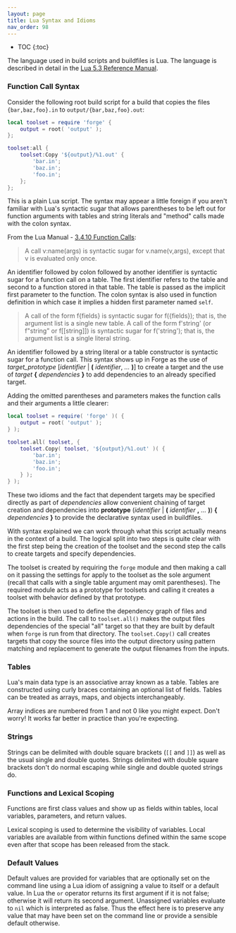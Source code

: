 ```yaml
---
layout: page
title: Lua Syntax and Idioms
nav_order: 98
---
```


- TOC
{:toc}

The language used in build scripts and buildfiles is Lua.  The language is described in detail in the [Lua 5.3 Reference Manual](https://www.lua.org/manual/5.3/).

### Function Call Syntax

Consider the following root build script for a build that copies the files `{bar,baz,foo}.in` to `output/{bar,baz,foo}.out`:

~~~lua
local toolset = require 'forge' {
    output = root( 'output' );
};

toolset:all {
    toolset:Copy '${output}/%1.out' {
        'bar.in';
        'baz.in';
        'foo.in';
    };    
};
~~~

This is a plain Lua script.  The syntax may appear a little foreign if you aren't familiar with Lua's syntactic sugar that allows parentheses to be left out for function arguments with tables and string literals and "method" calls made with the colon syntax.

From the Lua Manual - [3.4.10 Function Calls](https://www.lua.org/manual/5.3/manual.html#3.4.10):

> A call v:name(args) is syntactic sugar for v.name(v,args), except that v is evaluated only once.

An identifier followed by colon followed by another identifier is 
syntactic sugar for a function call on a table.  The first identifier refers 
to the table and second to a function stored in that table.  The table is passed as the implicit first parameter to the function.  The colon syntax is also used in function definition in which case it implies a hidden first parameter named `self`. 

> A call of the form f{fields} is syntactic sugar for f({fields}); that is, the argument list is a single new table. A call of the form f'string' (or f"string" or f[[string]]) is syntactic sugar for f('string'); that is, the argument list is a single literal string.

An identifier followed by a string literal or a table constructor is syntactic sugar for a function call.  This syntax shows up in Forge as the use of *target_prototype* [*identifier* \| **(** *identifier*, *...* **)**] to create a target and the use of *target* **{** *dependencies* **}** to add dependencies to an already specified target.

Adding the omitted parentheses and parameters makes the function calls and their arguments a little clearer:

~~~lua
local toolset = require( 'forge' )( {
    output = root( 'output' );
} );

toolset.all( toolset, {
    toolset.Copy( toolset, '${output}/%1.out' )( {
        'bar.in';
        'baz.in';
        'foo.in';
    } );
} );
~~~

These two idioms and the fact that dependent targets may be specified directly as part of *dependencies* allow convenient chaining of target creation and dependencies into **prototype** (*identifier* \| **(** *identifier* **,** *...* **)**) **{** *dependencies* **}** to provide the declarative syntax used in buildfiles.

With syntax explained we can work through what this script actually means in the context of a build.  The logical split into two steps is quite clear with the first step being the creation of the toolset and the second step the calls to create targets and specify dependencies.

The toolset is created by requiring the `forge` module and then making a call on it passing the settings for apply to the toolset as the sole argument (recall that calls with a single table argument may omit parentheses).  The required module acts as a prototype for toolsets and calling it creates a toolset with behavior defined by that prototype.

The toolset is then used to define the dependency graph of files and actions in the build.  The call to `toolset.all()` makes the output files dependencies of the special "all" target so that they are built by default when `forge` is run from that directory.  The `toolset.Copy()` call creates targets that copy the source files into the output directory using pattern matching and replacement to generate the output filenames from the inputs.

### Tables

Lua's main data type is an associative array known as a table.  Tables are constructed using curly braces containing an optional list of fields.  Tables can be treated as arrays, maps, and objects interchangeably.

Array indices are numbered from 1 and not 0 like you might expect.  Don't worry!  It works far better in practice than you're expecting.

### Strings

Strings can be delimited with double square brackets (`[[` and `]]`) as 
well as the usual single and double quotes.  Strings delimited with double
square brackets don't do normal escaping while single and double quoted 
strings do.

### Functions and Lexical Scoping

Functions are first class values and show up as fields within tables, 
local variables, parameters, and return values.

Lexical scoping is used to determine the visibility of variables.  Local
variables are available from within functions defined within the same scope
even after that scope has been released from the stack.

### Default Values

Default values are provided for variables that are optionally set on the command line using a Lua idiom of assigning a value to itself or a default value.  In Lua the `or` operator returns its first argument if it is not false; otherwise it will return its second argument.  Unassigned variables evaluate to `nil` which is interpreted as false.  Thus the effect here is to preserve any value that may have been set on the command line or provide a sensible default otherwise.
